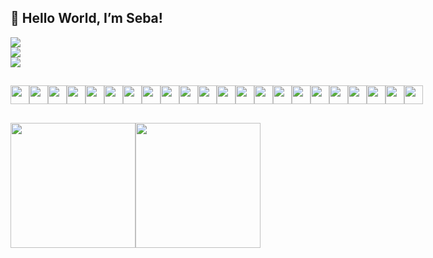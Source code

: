 ## 👋 Hello World, I’m Seba!
<div align="center">
  <div style="display: flex;">
     <img src="https://komarev.com/ghpvc/?username=sebaromero&style=for-the-badge"/>
  </div>
    <div style="display: flex;">
     <img src="https://komarev.com/ghpvc/?username=sebaromero&style=for-the-badge"/>
  </div>
</div>

<div align="center">
  <div style="display: flex;">
     <img src="https://komarev.com/ghpvc/?username=sebaromero&style=for-the-badge"/>
  </div>
</div>

## 
<div align="center">
  <div style="display: flex;">
    <img height="30" src="https://img.shields.io/badge/CSS3-1572B6?style=for-the-badge&logo=css3&logoColor=white">
    <img height="30" src="https://img.shields.io/badge/Chart.js-FF6384?style=for-the-badge&logo=chartdotjs&logoColor=white">
    <img height="30" src="https://img.shields.io/badge/eslint-3A33D1?style=for-the-badge&logo=eslint&logoColor=white">
    <img height="30" src="https://img.shields.io/badge/GIT-E44C30?style=for-the-badge&logo=git&logoColor=white">
    <img height="30" src="https://img.shields.io/badge/HTML5-E34F26?style=for-the-badge&logo=html5&logoColor=white">
    <img height="30" src="https://img.shields.io/badge/JavaScript-323330?style=for-the-badge&logo=javascript&logoColor=F7DF1E">
    <img height="30" src="https://img.shields.io/badge/Jest-C21325?style=for-the-badge&logo=jest&logoColor=white">
    <img height="30" src="https://img.shields.io/badge/Material%20UI-007FFF?style=for-the-badge&logo=mui&logoColor=white">
    <img height="30" src="https://img.shields.io/badge/next.js-000000?style=for-the-badge&logo=nextdotjs&logoColor=white">
    <img height="30" src="https://img.shields.io/badge/npm-CB3837?style=for-the-badge&logo=npm&logoColor=white">
    <img height="30" src="https://img.shields.io/badge/Postman-FF6C37?style=for-the-badge&logo=Postman&logoColor=white">
    <img height="30" src="https://img.shields.io/badge/prettier-1A2C34?style=for-the-badge&logo=prettier&logoColor=F7BA3E">
    <img height="30" src="https://img.shields.io/badge/React-20232A?style=for-the-badge&logo=react&logoColor=61DAFB">
    <img height="30" src="https://img.shields.io/badge/React_Router-CA4245?style=for-the-badge&logo=react-router&logoColor=white">
    <img height="30" src="https://img.shields.io/badge/Redux-593D88?style=for-the-badge&logo=redux&logoColor=white">
    <img height="30" src="https://img.shields.io/badge/Sass-CC6699?style=for-the-badge&logo=sass&logoColor=white">
    <img height="30" src="https://img.shields.io/badge/storybook-FF4785?style=for-the-badge&logo=storybook&logoColor=white">
    <img height="30" src="https://img.shields.io/badge/styled--components-DB7093?style=for-the-badge&logo=styled-components&logoColor=white">
    <img height="30" src="https://img.shields.io/badge/TypeScript-007ACC?style=for-the-badge&logo=typescript&logoColor=white">
    <img height="30" src="https://img.shields.io/badge/Ubuntu-E95420?style=for-the-badge&logo=ubuntu&logoColor=white">
    <img height="30" src="https://img.shields.io/badge/Vite-B73BFE?style=for-the-badge&logo=vite&logoColor=FFD62E">
    <img height="30" src="https://img.shields.io/badge/VSCode-0078D4?style=for-the-badge&logo=visual%20studio%20code&logoColor=white">
  </div>
</div>

##
<div align="center">
  <div style="display: flex;">
    <img src="https://github-readme-stats.vercel.app/api/top-langs/?username=sebaromero&show_icons=true&layout=compact&theme=transparent&hide_border=true"   style="height: 200px" />
    <img src="https://github-readme-stats.vercel.app/api?username=sebaromero&show_icons=true&theme=transparent&hide_border=true" style="height: 200px" />
  </div>
</div>
